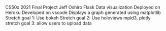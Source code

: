 CS50x 2021
Final Project 
Jeff Oshiro
Flask
Data visualization
Deployed on Heroku
Developed on vscode
Displays a graph generated using matplotlib
Stretch goal 1: Use bokeh
Stretch goal 2: Use holoviews
mpld3, plotly
stretch goal 3: allow users to upload data
